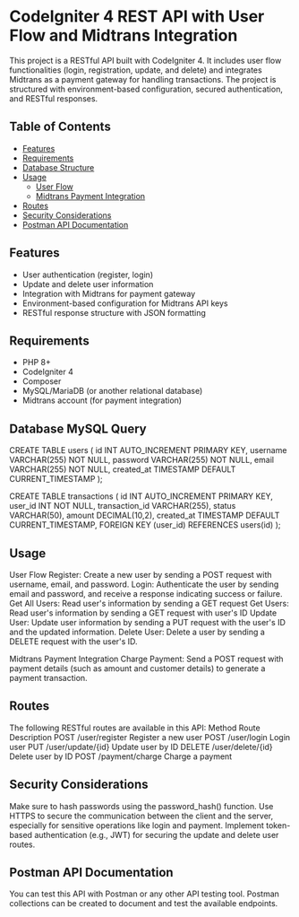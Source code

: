 # CodeIgniter 4 REST API with User Flow and Midtrans Integration

This project is a RESTful API built with CodeIgniter 4. It includes user flow functionalities (login, registration, update, and delete) and integrates Midtrans as a payment gateway for handling transactions. The project is structured with environment-based configuration, secured authentication, and RESTful responses.

## Table of Contents

- [Features](#features)
- [Requirements](#requirements)
- [Database Structure](#database-structure)
- [Usage](#usage)
  - [User Flow](#user-flow)
  - [Midtrans Payment Integration](#midtrans-payment-integration)
- [Routes](#routes)
- [Security Considerations](#security-considerations)
- [Postman API Documentation](#postman-api-documentation)

## Features

- User authentication (register, login)
- Update and delete user information
- Integration with Midtrans for payment gateway
- Environment-based configuration for Midtrans API keys
- RESTful response structure with JSON formatting

## Requirements

- PHP 8+
- CodeIgniter 4
- Composer
- MySQL/MariaDB (or another relational database)
- Midtrans account (for payment integration)

## Database MySQL Query

CREATE TABLE users (
    id INT AUTO_INCREMENT PRIMARY KEY,
    username VARCHAR(255) NOT NULL,
    password VARCHAR(255) NOT NULL,
    email VARCHAR(255) NOT NULL,
    created_at TIMESTAMP DEFAULT CURRENT_TIMESTAMP
);

CREATE TABLE transactions (
    id INT AUTO_INCREMENT PRIMARY KEY,
    user_id INT NOT NULL,
    transaction_id VARCHAR(255),
    status VARCHAR(50),
    amount DECIMAL(10,2),
    created_at TIMESTAMP DEFAULT CURRENT_TIMESTAMP,
    FOREIGN KEY (user_id) REFERENCES users(id)
);

## Usage
User Flow
Register: Create a new user by sending a POST request with username, email, and password.
Login: Authenticate the user by sending email and password, and receive a response indicating success or failure.
Get All Users: Read user's information by sending a GET request
Get Users: Read user's information by sending a GET request with user's ID
Update User: Update user information by sending a PUT request with the user's ID and the updated information.
Delete User: Delete a user by sending a DELETE request with the user's ID.

Midtrans Payment Integration
Charge Payment: Send a POST request with payment details (such as amount and customer details) to generate a payment transaction.

## Routes
The following RESTful routes are available in this API:
Method	Route	Description
POST	/user/register	Register a new user
POST	/user/login	Login user
PUT	/user/update/{id}	Update user by ID
DELETE	/user/delete/{id}	Delete user by ID
POST	/payment/charge	Charge a payment

## Security Considerations
Make sure to hash passwords using the password_hash() function.
Use HTTPS to secure the communication between the client and the server, especially for sensitive operations like login and payment.
Implement token-based authentication (e.g., JWT) for securing the update and delete user routes.

## Postman API Documentation
You can test this API with Postman or any other API testing tool. Postman collections can be created to document and test the available endpoints.
